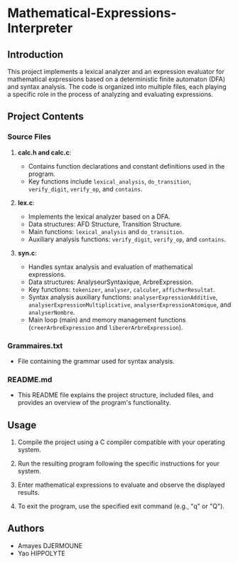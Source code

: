 # Mathematical-Expressions-Interpreter

## Introduction

This project implements a lexical analyzer and an expression evaluator for mathematical expressions based on a deterministic finite automaton (DFA) and syntax analysis. The code is organized into multiple files, each playing a specific role in the process of analyzing and evaluating expressions.

## Project Contents

### Source Files

1. **calc.h and calc.c**:
   - Contains function declarations and constant definitions used in the program.
   - Key functions include `lexical_analysis`, `do_transition`, `verify_digit`, `verify_op`, and `contains`.

2. **lex.c**:
   - Implements the lexical analyzer based on a DFA.
   - Data structures: AFD Structure, Transition Structure.
   - Main functions: `lexical_analysis` and `do_transition`.
   - Auxiliary analysis functions: `verify_digit`, `verify_op`, and `contains`.

3. **syn.c**:
   - Handles syntax analysis and evaluation of mathematical expressions.
   - Data structures: AnalyseurSyntaxique, ArbreExpression.
   - Key functions: `tokenizer`, `analyser`, `calculer`, `afficherResultat`.
   - Syntax analysis auxiliary functions: `analyserExpressionAdditive`, `analyserExpressionMultiplicative`, `analyserExpressionAtomique`, and `analyserNombre`.
   - Main loop (main) and memory management functions (`creerArbreExpression` and `libererArbreExpression`).

### Grammaires.txt

   - File containing the grammar used for syntax analysis.

### README.md

   - This README file explains the project structure, included files, and provides an overview of the program's functionality.

## Usage

1. Compile the project using a C compiler compatible with your operating system.

2. Run the resulting program following the specific instructions for your system.

3. Enter mathematical expressions to evaluate and observe the displayed results.

4. To exit the program, use the specified exit command (e.g., "q" or "Q").

## Authors

- Amayes DJERMOUNE
- Yao HIPPOLYTE

